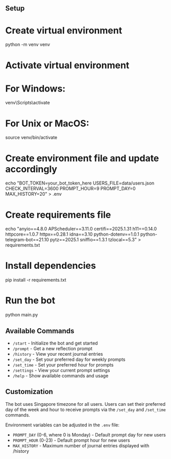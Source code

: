 ## Setup
# Create virtual environment
python -m venv venv

# Activate virtual environment
# For Windows:
venv\Scripts\activate
# For Unix or MacOS:
source venv/bin/activate

# Create environment file and update accordingly
echo "BOT_TOKEN=your_bot_token_here
USERS_FILE=data/users.json
CHECK_INTERVAL=3600
PROMPT_HOUR=9
PROMPT_DAY=0
MAX_HISTORY=20" > .env

# Create requirements file
echo "anyio==4.8.0
APScheduler==3.11.0
certifi==2025.1.31
h11==0.14.0
httpcore==1.0.7
httpx==0.28.1
idna==3.10
python-dotenv==1.0.1
python-telegram-bot==21.10
pytz==2025.1
sniffio==1.3.1
tzlocal==5.3" > requirements.txt

# Install dependencies
pip install -r requirements.txt

# Run the bot
python main.py

## Available Commands

- `/start` - Initialize the bot and get started
- `/prompt` - Get a new reflection prompt
- `/history` - View your recent journal entries
- `/set_day` - Set your preferred day for weekly prompts
- `/set_time` - Set your preferred hour for prompts
- `/settings` - View your current prompt settings
- `/help` - Show available commands and usage

## Customization

The bot uses Singapore timezone for all users. Users can set their preferred day of the week and hour to receive prompts via the `/set_day` and `/set_time` commands.

Environment variables can be adjusted in the `.env` file:
- `PROMPT_DAY` (0-6, where 0 is Monday) - Default prompt day for new users
- `PROMPT_HOUR` (0-23) - Default prompt hour for new users
- `MAX_HISTORY` - Maximum number of journal entries displayed with /history
